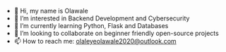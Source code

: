 - 👋 Hi, my name is Olawale
- 👀 I’m interested in Backend Development and Cybersecurity
- 🌱 I’m currently learning Python, Flask and Databases
- 💞️ I’m looking to collaborate on beginner friendly open-source projects
- 📫 How to reach me: olaleyeolawale2020@outlook.com

<!---
Olawale-Alx/Olawale-Alx is a ✨ special ✨ repository because its `README.md` (this file) appears on your GitHub profile.
You can click the Preview link to take a look at your changes.
--->
